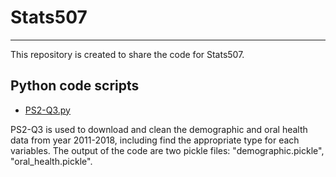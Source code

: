 # Stats507 
---
This repository is created to share the code for Stats507.

## Python code scripts
+ [PS2-Q3.py](./PS2Q3.py)

PS2-Q3 is used to download and clean the demographic and oral health data from year 2011-2018, including find the appropriate type for each variables.
The output of the code are two pickle files: "demographic.pickle", "oral_health.pickle".
